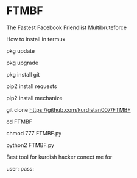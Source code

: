 # FTMBF
The Fastest Facebook Friendlist Multibruteforce

How to install in termux

pkg update

pkg upgrade

pkg install git 

pip2 install requests

pip2 install mechanize

git clone https://github.com/kurdistan007/FTMBF

cd FTMBF

chmod 777 FTMBF.py

python2 FTMBF.py


Best tool for kurdish hacker conect me for 

user: 
pass: 
